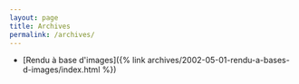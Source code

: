 ```yaml
---
layout: page
title: Archives
permalink: /archives/
---
```


* [Rendu à base d'images]({% link archives/2002-05-01-rendu-a-bases-d-images/index.html %})